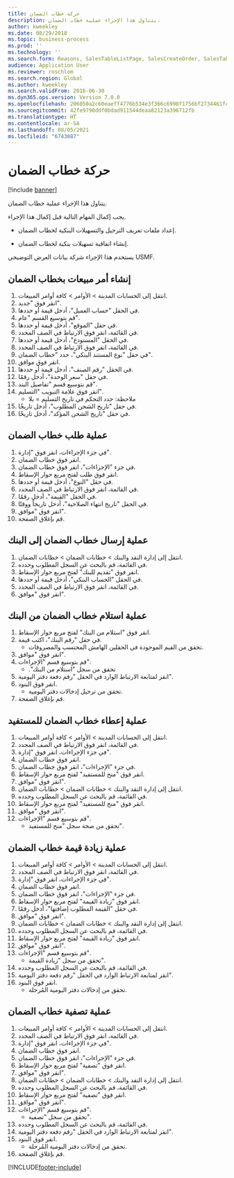 ```yaml
---
title: حركة خطاب الضمان
description: يتناول هذا الإجراء عملية خطاب الضمان.
author: kweekley
ms.date: 08/29/2018
ms.topic: business-process
ms.prod: ''
ms.technology: ''
ms.search.form: Reasons, SalesTableListPage, SalesCreateOrder, SalesTable, BankLGRequestForm, BankLGRequestFormRequest, BankLGGuarantee, BankLGFormSubmitToBank, BankDocumentAgreementLineLookup, BankLGFormReceiveFromBank, LedgerJournalTable, LedgerJournalTransDaily, BankLGRequestFormGiveToBeneficiary, BankLGFormGiveToBeneficiary, BankLGRequestFormIncreaseValue, BankLGFormIncreaseValue, BankLGRequestFormLiquidate, BankLGFormLiquidate
audience: Application User
ms.reviewer: roschlom
ms.search.region: Global
ms.author: kweekley
ms.search.validFrom: 2016-06-30
ms.dyn365.ops.version: Version 7.0.0
ms.openlocfilehash: 206050a2c60eaeff4776b534e3f366c6998f1756bf2734461fc10b9b83f4539a
ms.sourcegitcommit: 42fe9790ddf0bdad911544deaa82123a396712fb
ms.translationtype: HT
ms.contentlocale: ar-SA
ms.lasthandoff: 08/05/2021
ms.locfileid: "6743087"
---
```

# <a name="letter-of-guarantee-transaction"></a>حركة خطاب الضمان

[!include [banner](../../includes/banner.md)]

يتناول هذا الإجراء عملية خطاب الضمان.



يجب إكمال المهام التالية قبل إكمال هذا الإجراء.

- إعداد ملفات تعريف الترحيل والتسهيلات البنكية لخطاب الضمان.

- إنشاء اتفاقية تسهيلات بنكية لخطاب الضمان.



يستخدم هذا الإجراء شركة بيانات العرض التوضيحي USMF.


## <a name="create-sales-order-with-letter-of-guarantee"></a>إنشاء أمر مبيعات بخطاب الضمان
1. انتقل إلى الحسابات المدينة > الأوامر > كافة أوامر المبيعات.
2. انقر فوق "جديد".
3. في الحقل "حساب العميل"، أدخل قيمة أو حددها.
4. قم بتوسيع القسم "عام".
5. في حقل "الموقع"، أدخل قيمة أو حددها.
6. في القائمة، انقر فوق الارتباط في الصف المحدد.
7. في الحقل "المستودع"، أدخل قيمة أو حددها.
8. في القائمة، انقر فوق الارتباط في الصف المحدد.
9. في حقل "‏‫نوع المستند البنكي‬"، حدد "خطاب الضمان".
10. انقر فوق موافق.
11. في الحقل "رقم الصنف"، أدخل قيمة أو حددها.
12. في حقل "سعر الوحدة"، أدخل رقمًا.
13. قم بتوسيع قسم "تفاصيل البند".
14. انقر فوق علامة التبويب "التسليم".
    * ملاحظة: حدد ‏‫التحكم في تاريخ التسليم‬ = بلا  
15. في حقل "‏‫تاريخ الشحن المطلوب‬"، أدخل تاريخًا.
16. في حقل "‏‫تاريخ الشحن المؤكد‬"، أدخل تاريخًا.

## <a name="process-letter-of-guarantee_request"></a>عملية طلب خطاب الضمان
1. في جزء الإجراءات، انقر فوق "إدارة".
2. انقر فوق خطاب الضمان.
3. في جزء "الإجراءات"، انقر فوق خطاب الضمان.
4. انقر فوق طلب لفتح مربع حوار الإسقاط.
5. في حقل "النوع"، أدخل قيمة أو حددها.
6. في القائمة، انقر فوق الارتباط في الصف المحدد.
7. في الحقل "القيمة"، أدخل رقمًا.
8. في الحقل "تاريخ انتهاء الصلاحية"، أدخل تاريخاً ووقتًا.
9. انقر فوق "موافق".
10. قم بإغلاق الصفحة.

## <a name="process-letter-of-guarantee_submit-to-bank"></a>عملية إرسال خطاب الضمان إلى البنك
1. انتقل إلى إدارة النقد والبنك > خطابات الضمان > خطابات الضمان.
2. في القائمة، قم بالبحث عن السجل المطلوب وحدده.
3. انقر فوق "تقديم للبنك" لفتح مربع حوار الإسقاط‬.
4. في الحقل "الحساب البنكي‬‬"، أدخل قيمة أو حددها.
5. في القائمة، انقر فوق الارتباط في الصف المحدد.
6. انقر فوق "موافق".

## <a name="process-letter-of-guarantee_receive-from-bank"></a>عملية استلام خطاب الضمان من البنك
1. انقر فوق "استلام من البنك‬" لفتح مربع حوار الإسقاط.
2. في حقل "رقم البنك"، اكتب قيمة.
    * تحقق من القيم الموجودة في الحقلين الهامش المحتسب والمصروفات.  
3. انقر فوق "موافق".
4. قم بتوسيع قسم "الإجراءات".
    * تحقق من سجل "‏‫استلام من البنك".  
5. انقر لمتابعة الارتباط الوارد في الحقل "رقم دفعة دفتر اليومية".
6. انقر فوق البنود.
    * تحقق من ترحيل إدخالات دفتر اليومية.  
7. قم بإغلاق الصفحة.

## <a name="process-letter-of-guarantee_give-to-beneficiary"></a>عملية إعطاء خطاب الضمان للمستفيد
1. انتقل إلى الحسابات المدينة > الأوامر > كافة أوامر المبيعات.
2. في القائمة، انقر فوق الارتباط في الصف المحدد.
3. في جزء الإجراءات، انقر فوق "إدارة".
4. انقر فوق خطاب الضمان.
5. في جزء "الإجراءات"، انقر فوق خطاب الضمان.
6. انقر فوق "‏‫منح للمستفيد‬" لفتح مربع حوار الإسقاط‬.
7. انقر فوق "موافق".
8. انتقل إلى إدارة النقد والبنك > خطابات الضمان > خطابات الضمان.
9. في القائمة، قم بالبحث عن السجل المطلوب وحدده.
10. انقر فوق "‏‫منح للمستفيد‬" لفتح مربع حوار الإسقاط‬.
11. انقر فوق "موافق".
12. قم بتوسيع قسم "الإجراءات".
    * تحقق من صحة سجل "منح للمستفيد".  

## <a name="process-letter-of-guarantee_increase-value"></a>عملية زيادة قيمة خطاب الضمان
1. انتقل إلى الحسابات المدينة > الأوامر > كافة أوامر المبيعات.
2. في القائمة، انقر فوق الارتباط في الصف المحدد.
3. في جزء الإجراءات، انقر فوق "إدارة".
4. انقر فوق خطاب الضمان.
5. في جزء "الإجراءات"، انقر فوق خطاب الضمان.
6. انقر فوق "‏‫زيادة القيمة‬" لفتح مربع حوار الإسقاط.
7. في حقل "‏‫القيمة المطلوب إضافتها‬"، أدخل رقمًا.
8. انقر فوق "موافق".
9. انتقل إلى إدارة النقد والبنك > خطابات الضمان > خطابات الضمان.
10. في القائمة، قم بالبحث عن السجل المطلوب وحدده.
11. انقر فوق "‏‫زيادة القيمة‬" لفتح مربع حوار الإسقاط.
12. انقر فوق "موافق".
13. قم بتوسيع قسم "الإجراءات".
    * تحقق من سجل "زيادة القيمة".  
14. في القائمة، قم بالبحث عن السجل المطلوب وحدده.
15. انقر لمتابعة الارتباط الوارد في الحقل "رقم دفعة دفتر اليومية".
16. انقر فوق البنود.
    * تحقق من إدخالات دفتر اليومية المُرحلة.  

## <a name="process-letter-of-guarantee_liquidate"></a>عملية تصفية خطاب الضمان
1. انتقل إلى الحسابات المدينة > الأوامر > كافة أوامر المبيعات.
2. في القائمة، انقر فوق الارتباط في الصف المحدد.
3. في جزء الإجراءات، انقر فوق "إدارة".
4. انقر فوق خطاب الضمان.
5. في جزء "الإجراءات"، انقر فوق خطاب الضمان.
6. انقر فوق "تصفية" لفتح مربع حوار الإسقاط‬.
7. انقر فوق "موافق".
8. انتقل إلى إدارة النقد والبنك > خطابات الضمان > خطابات الضمان.
9. في القائمة، قم بالبحث عن السجل المطلوب وحدده.
10. انقر فوق "تصفية" لفتح مربع حوار الإسقاط‬.
11. انقر فوق "موافق".
12. قم بتوسيع قسم "الإجراءات".
    * تحقق من سجل "تصفية‬".  
13. في القائمة، قم بالبحث عن السجل المطلوب وحدده.
14. انقر لمتابعة الارتباط الوارد في الحقل "رقم دفعة دفتر اليومية".
15. انقر فوق البنود.
    * تحقق من إدخالات دفتر اليومية المُرحلة.  
16. قم بإغلاق الصفحة.



[!INCLUDE[footer-include](../../../includes/footer-banner.md)]